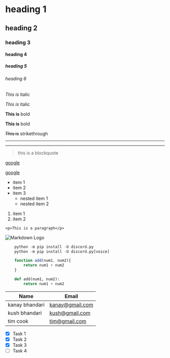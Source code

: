 <!-- Headings -->

# heading 1
## heading 2
### heading 3
#### heading 4
##### heading 5
###### heading 6

<!-- Italic -->

*This is* italic

_This is_ italic

<!-- Bold -->

**This is** bold

__This is__ bold

<!-- Strikethrough-->

~~This is~~ strikethrough

<!--Horizontal Rule-->

---
___

<!--Blockquote-->
>this is a blockquote

<!-- Links -->
[google](https://www.google.com)

[google](https://www.google.com "google")

<!-- UL -->
* item 1
* item 2
* item 3
    * nested item 1
    * nested item 2

<!-- OL -->
1. item 1
1. item 2

<!-- Inline Code Block -->
`<p>This is a paragraph</p>`

<!-- Images -->
![Markdown Logo](https://upload.wikimedia.org/wikipedia/commons/4/48/Markdown-mark.svg)


<!-- Github Markdown -->

<!-- Code Blocks -->
```python
    python -m pip install -U discord.py
    python -m pip install -U discord.py[voice]
```

```javascript
    function add(num1, num2){
        return num1 + num2
    }
```

```python
    def add(num1, num2):
        return num1 + num2
```

<!-- Tables -->
| Name              | Email             |
| ----------------- | ----------------- |
| kanay bhandari    | kanay@gmail.com   |
| kush bhandari     | kush@gmail.com    |
| tim cook          | tim@gmail.com     |

<!-- Task Lists -->
* [x] Task 1
* [x] Task 2
* [x] Task 3
* [ ] Task 4